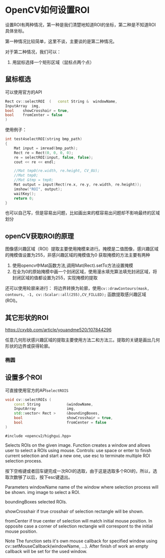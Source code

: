 # OpenCV如何设置ROI

设置ROI有两种情况，第一种是我们清楚地知道ROI的坐标，第二种是不知道ROI具体坐标。

第一种情况比较简单，这里不谈，主要谈的是第二种情况。

对于第二种情况，我们可以：
1. 用鼠标选择一个矩形区域（鼠标点两个点）


## 鼠标框选

可以使用官方的API

```cpp
Rect cv::selectROI	(	const String & 	windowName,
InputArray 	img,
bool 	showCrosshair = true,
bool 	fromCenter = false 
)		
```

使用例子：

```cpp
int test4selectROI(string bmp_path)
{
    Mat input = imread(bmp_path);
    Rect re = Rect(0, 0, 0, 0);
    re = selectROI(input, false, false);
    cout << re << endl;

    //Mat tmp0(re.width, re.height, CV_8U);
    //Mat tmp0;
    //Mat &tmp = tmp0;
    Mat output = input(Rect(re.x, re.y, re.width, re.height));
    imshow("ROI", output);
    waitKey();
    return 0;
}
```

也可以自己写，但是容易出问题，比如画出来的框容易出问题却不影响最终的区域划分

## openCV获取ROI的原理

图像感兴趣区域（ROI）提取主要使用掩模来进行。掩模是二值图像，感兴趣区域的掩模值设置为255，非感兴趣区域的掩模值为0
获取掩模的方法主要有两种

1. 使用opencv中Mat函数方法,调用Mat(Rect).setTo方法设置掩模
2. 在全为0的原始掩模中画一个封闭区域，使用漫水填充算法填充封闭区域，将封闭区域的值都设置为255，实现掩模的提取

还可以使用轮廓来进行：
将边界转换为轮廓，使用`cv::drawContours(mask, contours, -1, cv::Scalar::all(255),CV_FILLED);`
函数提取感兴趣区域(ROI)。

## 其它形状的ROI

https://cxybb.com/article/youandme520/107844296

任意几何形状感兴趣区域的提取主要使用方法二和方法三。提取的关键是画出几何形状的边界或获得轮廓。

### 椭圆

## 设置多个ROI

可直接使用官方的API`selectROIS`

```cpp
void cv::selectROIs	(	
    const String            &windowName,
    InputArray 	            img,
    std::vector< Rect >     &boundingBoxes,
    bool 	                showCrosshair = true,
    bool 	                fromCenter = false 
)	
```

`#include <opencv2/highgui.hpp>`

Selects ROIs on the given image. Function creates a window and allows user to select a ROIs using mouse. Controls: use space or enter to finish current selection and start a new one, use esc to terminate multiple ROI selection process.

按下空格键或者回车键完成一次ROI的选取，由于这是选取多个ROI的，所以，选取次数够了以后，按下esc键退出。

Parameters
windowName	name of the window where selection process will be shown.
img	image to select a ROI.

boundingBoxes	selected ROIs.

showCrosshair	if true crosshair of selection rectangle will be shown.

fromCenter	if true center of selection will match initial mouse position. In opposite case a corner of selection rectangle will correspont to the initial mouse position.

Note
The function sets it's own mouse callback for specified window using cv::setMouseCallback(windowName, ...). After finish of work an empty callback will be set for the used window.
